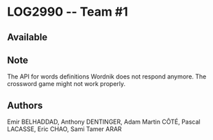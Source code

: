 LOG2990 -- Team #1
===================

## Available



## Note

The API for words definitions Wordnik does not respond anymore. The crossword game might not work properly.

## Authors
Emir BELHADDAD, Anthony DENTINGER, Adam Martin CÔTÉ,
Pascal LACASSE, Eric CHAO, Sami Tamer ARAR
